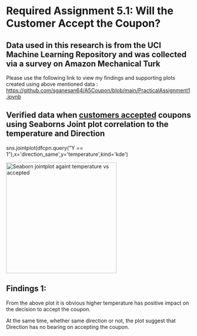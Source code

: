 # Required Assignment 5.1: Will the Customer Accept the Coupon? 
## Data used in this research is from the UCI Machine Learning Repository and was collected via a survey on Amazon Mechanical Turk
Please use the following link to view my findings and supporting plots created using above mentioned data : <url>https://github.com/sganesan64/A5Coupon/blob/main/PracticalAssignment1.ipynb</url>
## Verified data when <u>customers accepted</u> coupons using Seaborns Joint plot correlation to the temperature and Direction
sns.jointplot(dfcpn.query("Y == 1"),x='direction_same',y='temperature',kind='kde')
    
<img width="300" height="300" alt="Seaborn jointplot againt temperature vs accepted" src="https://github.com/user-attachments/assets/2ab2c99b-57ce-4528-ac8e-d03916893edb" />

## Findings 1: 
From the above plot it is obvious higher temperature has positive impact on the decision to accept the coupon.

At the same time, whether same direction or not, the plot suggest that Direction has no bearing on accepting the coupon.

